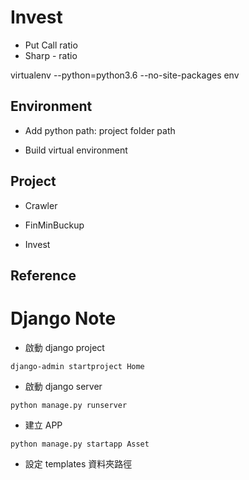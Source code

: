 # Invest

- Put Call ratio
- Sharp - ratio

virtualenv --python=python3.6 --no-site-packages env

## Environment

- Add python path: project folder path

- Build virtual environment

## Project

- Crawler

- FinMinBuckup

- Invest

## Reference

# Django Note

-  啟動 django project

```
django-admin startproject Home
```

- 啟動 django server

```
python manage.py runserver
```

- 建立 APP

```
python manage.py startapp Asset
```

- 設定 templates 資料夾路徑
